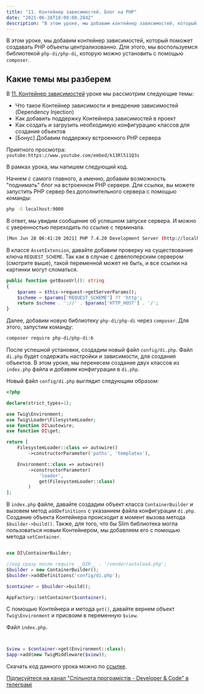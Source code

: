 ```yaml
---
title: "11. Контейнер зависимостей. Блог на PHP"
date: "2021-06-28T10:00:00.284Z"
description: "В этом уроке, мы добавим контейнер зависимостей, который поможет создавать PHP объекты централизованно."
---
```


В этом уроке, мы добавим контейнер зависимостей, который поможет создавать PHP объекты централизованно.
Для этого, мы воспользуемся библиотекой `php-di/php-di`, которую можно установить с помощью `composer`.

## Какие темы мы разберем
В [11. Контейнер зависимостей](https://www.youtube.com/watch?v=k13Rl511Q3s) уроке мы рассмотрим следующие темы:
* Что такое Контейнер зависимости и внедрение зависимостей (Dependency Injection)
* Как добавить поддержку Контейнера зависимостей в проект
* Как создать и загрузить необходимую конфигурацию классов для создания объектов 
* [Бонус] Добавим поддержку встроенного PHP сервера

Приятного просмотра:
`youtube:https://www.youtube.com/embed/k13Rl511Q3s`

В рамках урока, мы напишем следующий код.

Начнем с самого главного, а именно, добавим возможность "поднимать" блог на встроенном PHP сервере.
Для ссылки, вы можете запустить PHP сервер без дополнительного сервера с помощью команды:

```bash
php -S localhost:9000
```

В ответ, мы увидим сообщение об успешном запуске сервера. И можно с уверенностью переходить по ссылке с терминала. 

```bash
[Mon Jun 28 06:41:20 2021] PHP 7.4.20 Development Server (http://localhost:9090) started
```

В классе `AssetExtension`, давайте добавим проверку на существование ключа `REQUEST_SCHEME`. 
Так как в случае с девелоперским сервером (смотрите выше), такой переменной может не быть, и все ссылки на картинки могут сломаться.

```php
public function getBaseUrl(): string
{
    $params = $this->request->getServerParams();
    $scheme = $params['REQUEST_SCHEME'] ?? 'http';
    return $scheme . '://' . $params['HTTP_HOST'] . '/';
}
```

Далее, добавим новую библиотеку `php-di/php-di` через `composer`. Для этого, запустим команду:

```bash
composer require php-di/php-di:6
```

После успешной установки, создадим новый файл `config/di.php`. Файл `di.php` будет содержать настройки и зависимости, для создания объектов.
В этом уроке, мы перенесем создание двух классов из `index.php` файла и добавим конфигурации в `di.php`.

Новый файл `config/di.php` выглядит следующим образом:

```php
<?php

declare(strict_types=1);

use Twig\Environment;
use Twig\Loader\FilesystemLoader;
use function DI\autowire;
use function DI\get;

return [
    FilesystemLoader::class => autowire()
        ->constructorParameter('paths', 'templates'),

    Environment::class => autowire()
        ->constructorParameter(
            'loader', 
            get(FilesystemLoader::class)
        )
];
```

В `index.php` файле, давайте создадим объект класса `ContainerBuilder` и вызовем метод `addDefinitions` с указанием файла конфигурации `di.php`.
Создание объекта Контейнера происходит в момент вызова метода `$builder->build()`. 
Также, для того, что бы Slim библиотека могла пользоваться новым Контейнером, мы добавляем его с помощью метода `setContainer`.

```php

use DI\ContainerBuilder;

//код сразу после require __DIR__ . '/vendor/autoload.php';
$builder = new ContainerBuilder();
$builder->addDefinitions('config/di.php');

$container = $builder->build();

AppFactory::setContainer($container);
```

С помощью Контейнера и метода `get()`, давайте вернем объект `Twig\Environment` и присвоим в переменную `$view`.

Файл `index.php`.
```php


$view = $container->get(Environment::class);
$app->add(new TwigMiddleware($view));
```

Скачать код данного урока можно по [ссылке](https://github.com/mcspronko/php-blog-lessons/tree/master/lesson-10).

[Підписуйтеся на канал "Спільнота програмістів - Developer & Code" в телеграмі](https://t.me/developerandcode)
